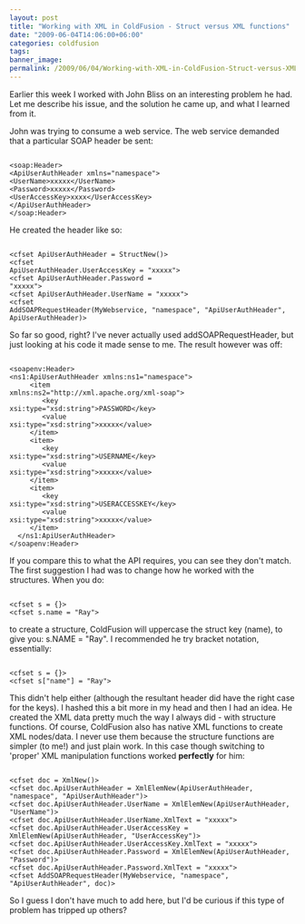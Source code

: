 ```yaml
---
layout: post
title: "Working with XML in ColdFusion - Struct versus XML functions"
date: "2009-06-04T14:06:00+06:00"
categories: coldfusion 
tags: 
banner_image: 
permalink: /2009/06/04/Working-with-XML-in-ColdFusion-Struct-versus-XML-functions
---
```


Earlier this week I worked with John Bliss on an interesting problem he had. Let me describe his issue, and the solution he came up, and what I learned from it.

John was trying to consume a web service. The web service demanded that a particular SOAP header be sent:
<!--more-->
<code>
&lt;soap:Header&gt;
&lt;ApiUserAuthHeader xmlns="namespace"&gt;
&lt;UserName&gt;xxxxx&lt;/UserName&gt;
&lt;Password&gt;xxxxx&lt;/Password&gt;
&lt;UserAccessKey&gt;xxxx&lt;/UserAccessKey&gt;
&lt;/ApiUserAuthHeader&gt;
&lt;/soap:Header&gt;
</code>

He created the header like so:

<code>
&lt;cfset ApiUserAuthHeader = StructNew()&gt;
&lt;cfset
ApiUserAuthHeader.UserAccessKey = "xxxxx"&gt;
&lt;cfset ApiUserAuthHeader.Password =
"xxxxx"&gt;
&lt;cfset ApiUserAuthHeader.UserName = "xxxxx"&gt;
&lt;cfset
AddSOAPRequestHeader(MyWebservice, "namespace", "ApiUserAuthHeader",
ApiUserAuthHeader)&gt;
</code>

So far so good, right? I've never actually used addSOAPRequestHeader, but just looking at his code it made sense to me. The result however was off:

<code>
&lt;soapenv:Header&gt;
&lt;ns1:ApiUserAuthHeader xmlns:ns1="namespace"&gt;
     &lt;item
xmlns:ns2="http://xml.apache.org/xml-soap"&gt;
        &lt;key
xsi:type="xsd:string"&gt;PASSWORD&lt;/key&gt;
        &lt;value
xsi:type="xsd:string"&gt;xxxxx&lt;/value&gt;
     &lt;/item&gt;
     &lt;item&gt;
        &lt;key
xsi:type="xsd:string"&gt;USERNAME&lt;/key&gt;
        &lt;value
xsi:type="xsd:string"&gt;xxxxx&lt;/value&gt;
     &lt;/item&gt;
     &lt;item&gt;
        &lt;key
xsi:type="xsd:string"&gt;USERACCESSKEY&lt;/key&gt;
        &lt;value
xsi:type="xsd:string"&gt;xxxxx&lt;/value&gt;
     &lt;/item&gt;
  &lt;/ns1:ApiUserAuthHeader&gt;
&lt;/soapenv:Header&gt;
</code>

If you compare this to what the API requires, you can see they don't match. The first suggestion I had was to change how he worked with the structures. When you do:

<code>
&lt;cfset s = {}&gt;
&lt;cfset s.name = "Ray"&gt;
</code>

to create a structure, ColdFusion will uppercase the struct key (name), to give you: s.NAME = "Ray". I recommended he try bracket notation, essentially:

<code>
&lt;cfset s = {}&gt;
&lt;cfset s["name"] = "Ray"&gt;
</code>

This didn't help either (although the resultant header did have the right case for the keys). I hashed this a bit more in my head and then I had an idea. He created the XML data pretty much the way I always did - with structure functions. Of course, ColdFusion also has native XML functions to create XML nodes/data. I never use them because the structure functions are simpler (to me!) and just plain work. In this case though switching to 'proper' XML manipulation functions worked <b>perfectly</b> for him:

<code>
&lt;cfset doc = XmlNew()&gt;
&lt;cfset doc.ApiUserAuthHeader = XmlElemNew(ApiUserAuthHeader, "namespace", "ApiUserAuthHeader")&gt;
&lt;cfset doc.ApiUserAuthHeader.UserName = XmlElemNew(ApiUserAuthHeader, "UserName")&gt;
&lt;cfset doc.ApiUserAuthHeader.UserName.XmlText = "xxxxx"&gt;
&lt;cfset doc.ApiUserAuthHeader.UserAccessKey = XmlElemNew(ApiUserAuthHeader, "UserAccessKey")&gt;
&lt;cfset doc.ApiUserAuthHeader.UserAccessKey.XmlText = "xxxxx"&gt;
&lt;cfset doc.ApiUserAuthHeader.Password = XmlElemNew(ApiUserAuthHeader, "Password")&gt;
&lt;cfset doc.ApiUserAuthHeader.Password.XmlText = "xxxxx"&gt;
&lt;cfset AddSOAPRequestHeader(MyWebservice, "namespace", "ApiUserAuthHeader", doc)&gt;
</code>

So I guess I don't have much to add here, but I'd be curious if this type of problem has tripped up others?